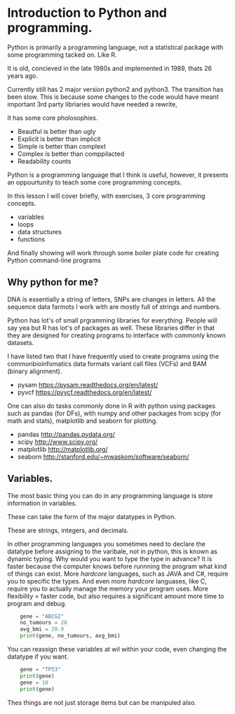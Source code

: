 # Introduction to Python and programming.

Python is primarily a programming language, not a statistical package with some programming
tacked on. Like R.

It is old, concieved in the late 1980s and implemented in 1989, thats 26 years ago. 

Currently still has 2 major version python2 and python3. The transition has been slow. 
This is because some changes to the code would have meant important 3rd party libriaries would have needed a rewrite,

It has some core pholosophies.

- Beautful is better than ugly
- Explicit is better than implicit
- Simple is better than complext
- Complex is better than comppilacted
- Readability counts


Python is a programming language that I think is useful, however, it presents
an oppourtunity to teach some core programming concepts.

In this lesson I will cover briefly, with exercises, 3 core programming concepts.

- variables
- loops
- data structures
- functions 

And finally showing will work through some boiler plate code for creating Python command-line programs 

## Why python for me? 

DNA is essentially a string of letters, SNPs are changes in letters. 
All the sequence data farmots I work with are mostly full of strings and numbers.

Python has lot's of small prgramming libraries for everything. People will
say yea but R has lot's of packages as well. These libraries differ in that 
they are designed for creating programs to interface with commonly known datasets.

I have listed two that I have frequently used to create programs using the commonbioinfomatics data formats variant call files (VCFs) and BAM (binary alignment).

- pysam https://pysam.readthedocs.org/en/latest/
- pyvcf https://pyvcf.readthedocs.org/en/latest/


One can also do tasks commonly done in R with python using packages such as pandas (for DFs), with numpy and other packages from scipy (for math and stats), matplotlib and seaborn for plotting.

- pandas http://pandas.pydata.org/
- scipy http://www.scipy.org/
- matplotlib http://matplotlib.org/
- seaborn http://stanford.edu/~mwaskom/software/seaborn/

## Variables.

The most basic thing you can do in any programming language is store information in variables. 

These can take the form of the major datatypes in Python.

These are strings, integers, and decimals.

In other programming languages you sometimes need to declare the
datatype before assigning to the varibale, not in python, this is
known as dynamic typing. Why would you want to type the type in advance?
It is faster because the computer knows before runnning the program what kind of
things can exist. More *hardcore* languages, such as JAVA and C#, require you to specific the types. And even more *hardcore* languases, like C, require you to actually manage the memory your program uses. More flexibility = faster code, but also requires a significant amount more time to program and debug.


```py
    gene = "ABCG2"
    no_tumours = 20
    avg_bmi = 20.0
    print(gene, no_tumours, avg_bmi)
```

You can reassign these variables at wil within your code, even changing the datatype if you want.

```py
    gene = "TP53"
    print(gene)
    gene = 10 
    print(gene)
```

Thes things are not just storage items but can be manipuled also.
 

